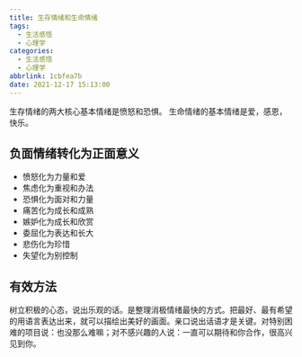 ```yaml
---
title: 生存情绪和生命情绪
tags:
  - 生活感悟
  - 心理学
categories:
  - 生活感悟
  - 心理学
abbrlink: 1cbfea7b
date: 2021-12-17 15:13:00
---
```


生存情绪的两大核心基本情绪是愤怒和恐惧。
生命情绪的基本情绪是爱，感恩，快乐。

## 负面情绪转化为正面意义
* 愤怒化为力量和爱
* 焦虑化为重视和办法
* 恐惧化为面对和力量
* 痛苦化为成长和成熟
* 嫉妒化为成长和欣赏
* 委屈化为表达和长大
* 悲伤化为珍惜
* 失望化为别控制

## 有效方法
树立积极的心态，说出乐观的话。是整理消极情绪最快的方式。把最好、最有希望的用语言表达出来，就可以描绘出美好的画面。亲口说出话语才是关键。对特别困难的项目说：也没那么难嘛；对不感兴趣的人说：一直可以期待和你合作，很高兴见到你。
